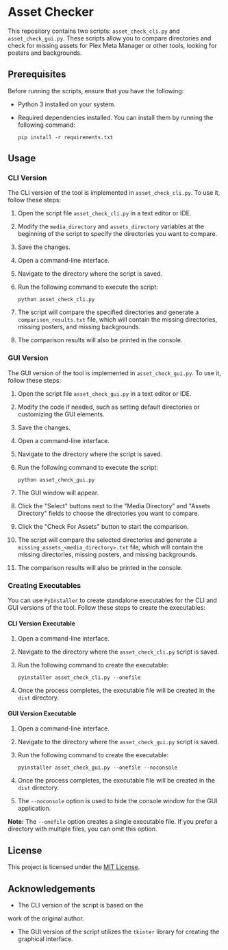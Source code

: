 # Asset Checker

This repository contains two scripts: `asset_check_cli.py` and `asset_check_gui.py`. These scripts allow you to compare directories and check for missing assets for Plex Meta Manager or other tools, looking for posters and backgrounds.

## Prerequisites

Before running the scripts, ensure that you have the following:

- Python 3 installed on your system.
- Required dependencies installed. You can install them by running the following command:

  ```
  pip install -r requirements.txt
  ```

## Usage

### CLI Version

The CLI version of the tool is implemented in `asset_check_cli.py`. To use it, follow these steps:

1. Open the script file `asset_check_cli.py` in a text editor or IDE.
2. Modify the `media_directory` and `assets_directory` variables at the beginning of the script to specify the directories you want to compare.
3. Save the changes.
4. Open a command-line interface.
5. Navigate to the directory where the script is saved.
6. Run the following command to execute the script:

   ```
   python asset_check_cli.py
   ```

7. The script will compare the specified directories and generate a `comparison_results.txt` file, which will contain the missing directories, missing posters, and missing backgrounds.
8. The comparison results will also be printed in the console.

### GUI Version

The GUI version of the tool is implemented in `asset_check_gui.py`. To use it, follow these steps:

1. Open the script file `asset_check_gui.py` in a text editor or IDE.
2. Modify the code if needed, such as setting default directories or customizing the GUI elements.
3. Save the changes.
4. Open a command-line interface.
5. Navigate to the directory where the script is saved.
6. Run the following command to execute the script:

   ```
   python asset_check_gui.py
   ```

7. The GUI window will appear.
8. Click the "Select" buttons next to the "Media Directory" and "Assets Directory" fields to choose the directories you want to compare.
9. Click the "Check For Assets" button to start the comparison.
10. The script will compare the selected directories and generate a `missing_assets_<media_directory>.txt` file, which will contain the missing directories, missing posters, and missing backgrounds.
11. The comparison results will also be printed in the console.

### Creating Executables

You can use `PyInstaller` to create standalone executables for the CLI and GUI versions of the tool. Follow these steps to create the executables:

#### CLI Version Executable

1. Open a command-line interface.
2. Navigate to the directory where the `asset_check_cli.py` script is saved.
3. Run the following command to create the executable:

   ```
   pyinstaller asset_check_cli.py --onefile
   ```

4. Once the process completes, the executable file will be created in the `dist` directory.

#### GUI Version Executable

1. Open a command-line interface.
2. Navigate to the directory where the `asset_check_gui.py` script is saved.
3. Run the following command to create the executable:

   ```
   pyinstaller asset_check_gui.py --onefile --noconsole
   ```

4. Once the process completes, the executable file will be created in the `dist` directory.
5. The `--noconsole` option is used to hide the console window for the GUI application.

**Note:** The `--onefile` option creates a single executable file. If you prefer a directory with multiple files, you can omit this option.

## License

This project is licensed under the [MIT License](LICENSE).

## Acknowledgements

- The CLI version of the script is based on the

 work of the original author.
- The GUI version of the script utilizes the `tkinter` library for creating the graphical interface.
